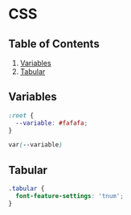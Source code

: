 # CSS

## Table of Contents
1. [Variables](#variables)
1. [Tabular](#tabular)

## Variables
```css
:root {
  --variable: #fafafa; 
}

var(--variable)
```

## Tabular
```css
.tabular {
  font-feature-settings: 'tnum';
}
```
